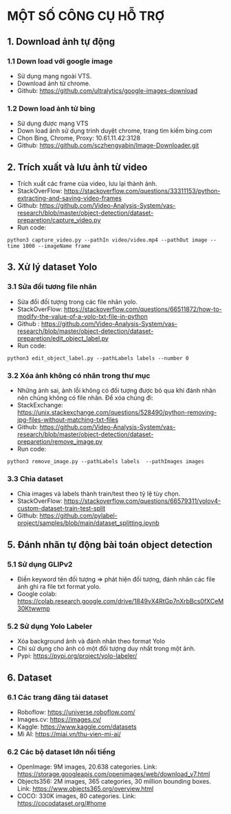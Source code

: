# MỘT SỐ CÔNG CỤ HỖ TRỢ  
## 1. Download ảnh tự động 
### 1.1 Down load với google image 
- Sử dụng mạng ngoài VTS. 
- Download ảnh từ chrome. 
- Github: 
https://github.com/ultralytics/google-images-download
### 1.2 Down load ảnh từ bing 
- Sử dụng được mạng VTS
- Down load ảnh sử dụng trình duyệt chrome, trang tìm kiếm bing.com 
- Chọn Bing, Chrome, Proxy: 10.61.11.42:3128 
- Github: https://github.com/sczhengyabin/Image-Downloader.git
## 2. Trích xuất và lưu ảnh từ video 
- Trích xuất các frame của video, lưu lại thành ảnh.
- StackOverFlow: https://stackoverflow.com/questions/33311153/python-extracting-and-saving-video-frames
- Github: https://github.com/Video-Analysis-System/vas-research/blob/master/object-detection/dataset-preparetion/capture_video.py
- Run code: 
```
python3 capture_video.py --pathIn video/video.mp4 --pathOut image --time 1000 --imageName frame
```
## 3. Xử lý dataset Yolo
### 3.1 Sửa đối tương file nhãn 
- Sửa đổi đốí tượng trong các file nhãn yolo.
- StackOverFlow: https://stackoverflow.com/questions/66511872/how-to-modify-the-value-of-a-yolo-txt-file-in-python
- Github : https://github.com/Video-Analysis-System/vas-research/blob/master/object-detection/dataset-preparetion/edit_object_label.py
- Run code: 
```
python3 edit_object_label.py --pathLabels labels --number 0
```
### 3.2 Xóa ảnh không có nhãn trong thư mục
- Những ảnh sai, ảnh lỗi không có đối tượng được bỏ qua khi đánh nhãn nên chúng không có file nhãn. Để xóa chúng đi: 
- StackExchange: https://unix.stackexchange.com/questions/528490/python-removing-jpg-files-without-matching-txt-files
- Github: https://github.com/Video-Analysis-System/vas-research/blob/master/object-detection/dataset-preparetion/remove_image.py
- Run code: 
```
python3 remove_image.py --pathLabels labels  --pathImages images 
```
### 3.3 Chia dataset 
- Chia images và labels thành train/test theo tỷ lệ tùy chọn.
- StackOverFlow: https://stackoverflow.com/questions/66579311/yolov4-custom-dataset-train-test-split
- Github: https://github.com/pylabel-project/samples/blob/main/dataset_splitting.ipynb
## 5. Đánh nhãn tự động bài toán object detection  
### 5.1 Sử dụng GLIPv2
- Điền keyword tên đối tượng => phát hiện đối tượng, đánh nhãn các file ảnh ghi ra file txt format yolo.
- Google colab: https://colab.research.google.com/drive/1849vX4RtGp7nXrbBcs0fXCeM30Ktwwmp
### 5.2 Sử dụng Yolo Labeler
- Xóa background ảnh và đánh nhãn theo format Yolo
- Chỉ sử dụng cho ảnh có một đối tượng duy nhất trong một ảnh.
- Pypi: https://pypi.org/project/yolo-labeler/
## 6. Dataset
### 6.1 Các trang đăng tải dataset
- Roboflow: https://universe.roboflow.com/
- Images.cv: https://images.cv/
- Kaggle: https://www.kaggle.com/datasets
- Mì AI: https://miai.vn/thu-vien-mi-ai/
### 6.2 Các bộ dataset lớn nổi tiếng
- OpenImage: 9M images, 20.638 categories. Link: https://storage.googleapis.com/openimages/web/download_v7.html
- Objects356: 2M images, 365 categories, 30 million bounding boxes. Link:    https://www.objects365.org/overview.html
- COCO: 330K images, 80 categories. Link: https://cocodataset.org/#home
